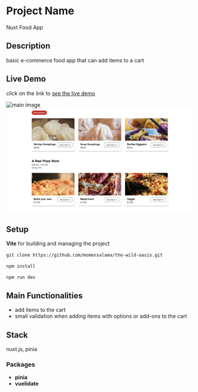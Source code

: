 # Project Name

Nuxt Food App

## Description

basic e-commerce food app that can add items to a cart

## Live Demo

click on the link to [see the live demo](https://nuxtfoodapp-tau.vercel.app)

![main image](/public/mainImage.png)
![all products](/public/allProducts.png)

## Setup

**Vite** for building and managing the project

```
git clone https://github.com/momensalama/the-wild-oasis.git
```

```
npm install
```

```
npm run dev
```

## Main Functionalities

- add items to the cart
- small validation when adding items with options or add-ons to the cart
## Stack
nuxt.js, pinia

### Packages

- **pinia**
- **vuelidate**
